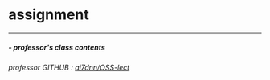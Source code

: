 <!-- 재설정하기 -->
# assignment 
---
##### - professor's class contents
###### professor GITHUB : [ai7dnn/OSS-lect](https://github.com/ai7dnn/OSS-lect)



